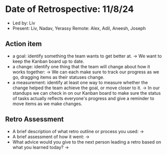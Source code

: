 # Date of Retrospective: 11/8/24

* Led by: Liv
* Present: Liv, Nadav, Yerassy Remote: Alex, Adil, Aneesh, Joseph

## Action item

* a goal: identify something the team wants to get better at.
  -> We want to keep the Kanban board up to date.
* a change: identify one thing that the team will change about how it works together:
  -> We can each make sure to track our progress as we go, dragging items as their statuses change.
* a measurement: identify at least one way to measure whether the change helped the team achieve the goal, or move closer to it.
  -> In our standups we can check in on our Kanban board to make sure the status of tasks actually reflects everyone's progress and give a reminder to move items as we make changes.

## Retro Assessment
* A brief description of what retro outline or process you used:
  -> 
* A brief assessment of how it went:
  -> 
* What advice would you give to the next person leading a retro
  based on what you learned today?
  ->
